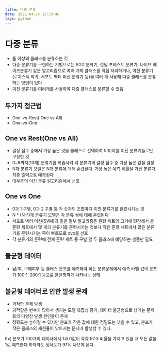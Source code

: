 ```yaml
---
title: 다중 분류
date: 2021-04-24 12:30:48
tags: python
---
```


# 다중 분류

- 둘 이상의 클래스를 분류하는 것
- 다중 분류기를 구현하는 기법으로는 SGD 분류기, 랜덤 포레스트 분류기, 나이브 베이즈분류기 같은 알고리즘으로 여러 개의 클래스를 직접 처리하거나, 이진 분류기(로지스틱 회귀, 서포트 벡터 머신 분류기 등)을 여러 개 사용해 다중 클래스를 분류하는 방법이 있다
- 이진 분류기를 여러개를 사용하여 다중 클래스를 분류할 수 있음

## 두가지 접근법

- One-vs-Rest( One vs All)
- One-vs-One

## One vs Rest(One vs All)

- 결정 점수 중에서 가장 높은 것을 클래스로 선택하여 이미지를 이진 분류기들로만 구성한 것
- 0~9까지(10개) 분류기를 학습시켜 각 분류기의 결정 점수 중 가장 높은 값을 결정
- N개 분류기 모델은 N개 분류에 대해 훈련된다. 가장 높은 예측 확률을 가진 분류가 최종 출력으로 예측된다
- 대부분의 이진 분류 알고리즘에서 선호

## One vs One

- 0과 1 구별, 0과 2 구별 등 각 숫자의 조합마다 이진 분류기를 훈련시키는 것
- N * (N-1)개 분류기 모델은 각 분류 쌍에 대해 훈련된다
- 서포트 벡터 머신(SVM)과 같은 일부 알고리즘은 훈련 세트의 크기에 민감해서 큰 훈련 세트에서 몇 개의 분류기를 훈련시키는 것보다 작은 훈련 세트에서 많은 분류기를 훈련시키는 쪽이 빠르므로 ovo를 선호
- 각 분류기의 훈련에 전체 훈련 세트 중 구별 할 두 클래스에 해당하는 샘플만 필요

## 불균형 데이터

- 남/여, 구매여부 등 클래스 분포를 예측해야 하는 분류문제에서 예측 라벨 값의 분포가 100:1, 200:1 등으로 불균형하게 나타나는 상태

## 불균형 데이터로 인한 발생 문제

- 과적합 문제 발생
- 과적합은 변수가 많아서 생기는 모델 복잡성 증가, 데이터 불균형으로 생기는 문제 등의 다양한 발생 원인들이 존재
- 정확도는 높아질 수 있지만 분포가 작은 값에 대한 정밀도는 낮을 수 있고, 분포가 작은 클래스의 재현율이 낮아지는 문제가 발생할 수 있다.

Ex) 분포가 100개의 데이터에서 1과 0값이 각각 97:3 비율을 가지고 있을 때 모든 값을 1로 예측한다 하더라도 정확도가 97% 나오게 된다.

